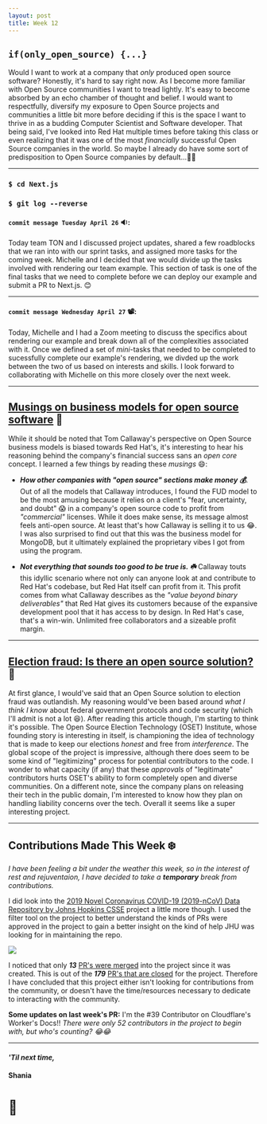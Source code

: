 ```yaml
---
layout: post
title: Week 12
---
```



## `if(only_open_source) {...}`

Would I want to work at a company that *only* produced open source software? Honestly, it's hard to say right now. As I become more familiar with Open Source communities I want to tread lightly. It's easy to become absorbed by an echo chamber of thought and belief. I would want to respectfully, diversify my exposure to Open Source projects and communities a little bit more before deciding if this is the space I want to thrive in as a budding Computer Scientist and Software developer. That being said, I've looked into Red Hat multiple times before taking this class or even realizing that it was one of the most *financially* successful Open Source companies in the world. So maybe I already do have some sort of predisposition to Open Source companies by default...:thinking::wink:

---

### `$ cd Next.js`

### `$ git log --reverse`

#### `commit message Tuesday April 26` :sound::

Today team TON and I discussed project updates, shared a few roadblocks that we ran into with our sprint tasks, and assigned more tasks for the coming week. Michelle and I decided that we would divide up the tasks involved with rendering our team example. This section of task is one of the final tasks that we need to complete before we can deploy our example and submit a PR to Next.js. :blush: 

---

#### `commit message Wednesday April 27` :film_projector::

Today, Michelle and I had a Zoom meeting to discuss the specifics about rendering our example and break down all of the complexities associated with it. Once we defined a set of *mini*-tasks that needed to be completed to sucessfully complete our example's rendering, we divded up the work between the two of us based on interests and skills. I look forward to collaborating with Michelle on this more closely over the next week.

---

## [Musings on business models for open source software](https://spot.livejournal.com/327801.html) :thinking:

While it should be noted that Tom Callaway's perspective on Open Source business models is biased towards Red Hat's, it's interesting to hear his reasoning behind the company's financial success sans an *open core* concept. I learned a few things by reading these *musings* :smile::

- ***How other companies with "open source" sections make money :moneybag:***. Out of all the models that Callaway introduces, I found the FUD model to be the most amusing because it relies on a client's "fear, uncertainty, and doubt" :scream: in a company's open source code to profit from *"commercial"* licenses. While it does make sense, its message almost feels anti-open source. At least that's how Callaway is selling it to us :joy:. I was also surprised to find out that this was the business model for MongoDB, but it ultimately explained the proprietary vibes I got from using the program.

- ***Not everything that sounds too good to be true is. :shamrock:*** Callaway touts this idyllic scenario where not only can anyone look at and contribute to Red Hat's codebase, but Red Hat itself can profit from it. This profit comes from what Callaway describes as the *"value beyond binary deliverables"* that Red Hat gives its customers because of the expansive development pool that it has access to by design. In Red Hat's case, that's a win-win. Unlimited free collaborators and a sizeable profit margin.  

---

## [Election fraud: Is there an open source solution?](https://opensource.com/article/19/9/voting-fraud-open-source-solution)  :bank:

At first glance, I would've said that an Open Source solution to election fraud was outlandish. My reasoning would've been based around *what I think I know* about federal government protocols and code security (which I'll admit is not a lot :laughing:). After reading this article though, I'm starting to think it's possible. The Open Source Election Technology (OSET) Institute, whose founding story is interesting in itself, is championing the idea of technology that is made to keep our elections *honest* and free from *interference*. The global scope of the project is impressive, although there does seem to be some kind of "legitimizing" process for potential contributors to the code. I wonder to what capacity (if any) that these *approvals* of "legitimate" contributors hurts OSET's ability to form completely open and diverse communities. On a different note, since the company plans on releasing their tech in the public domain, I'm interested to know how they plan on handling liability concerns over the tech. Overall it seems like a super interesting project. 

---

## Contributions Made This Week :snowflake:

*I have been feeling a bit under the weather this week, so in the interest of rest and rejuventaion, I have decided to take a **temporary** break from contributions.*

I did look into the [2019 Novel Coronavirus COVID-19 (2019-nCoV) Data Repository by Johns Hopkins CSSE](https://github.com/CSSEGISandData/COVID-19) project a little more though. I used the filter tool on the project to better understand the kinds of PRs were approved in the project to gain a better insight on the kind of help JHU was looking for in maintaining the repo. 

<img src="https://hunter-college-ossd-spr-2020.github.io/sdhani-weekly/assets/filter-JHU-merged.png">

I noticed that only ***13*** [PR's were merged](https://github.com/CSSEGISandData/COVID-19/pulls?q=is%3Apr+is%3Aclosed+is%3Amerged) into the project since it was created. This is out of the ***179*** [PR's that are closed](https://github.com/CSSEGISandData/COVID-19/pulls?q=is%3Apr+is%3Aclosed+) for the project. Therefore I have concluded that this project either isn't looking for contributions from the community, or doesn't have the time/resources necessary to dedicate to interacting with the community.  

**Some updates on last week's PR:**
I'm the #39 Contributor on Cloudflare's Worker's Docs!! *There were only 52 contributors in the project to begin with, but who's counting? :joy::joy:*

---

#### *'Til next time,*
#### Shania
# :mushroom:

